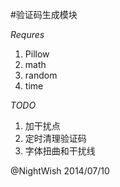#验证码生成模块

*Requres*

1. Pillow
2. math
3. random
4. time

*TODO*

1. 加干扰点
2. 定时清理验证码
3. 字体扭曲和干扰线

@NightWish 2014/07/10